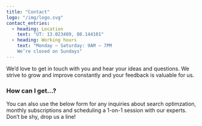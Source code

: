 ```yaml
---
title: "Contact"
logo: "/img/logo.svg"
contact_entries:
  - heading: Location
    text: "ÜT: 13.023409, 80.144101"
  - heading: Working hours
    text: "Monday – Saturday: 9AM – 7PM
    We’re closed on Sundays"
---
```


We’d love to get in touch with you and hear your ideas and
questions. We strive to grow and improve constantly and your feedback
is valuable for us.

<h3 class="f4 b lh-title mb2">How can I get…?</h3>

You can also use the below form for any inquiries about search optimzation, monthly subscriptions and scheduling a 1-on-1 session
with our experts. Don’t be shy, drop us a line!
